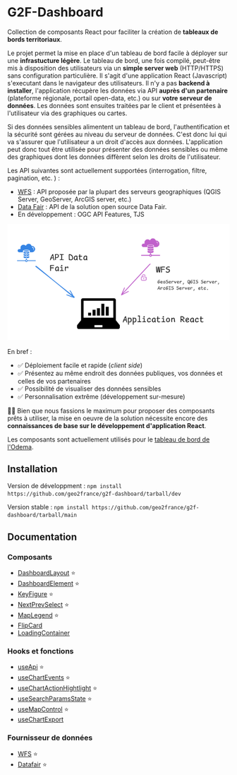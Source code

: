 # G2F-Dashboard

Collection de composants React pour faciliter la création de **tableaux de bords territoriaux**.

Le projet permet la mise en place d'un tableau de bord facile à déployer sur une **infrastucture légère**.
Le tableau de bord, une fois compilé, peut-être mis à disposition des utilisateurs via un **simple server web** (HTTP/HTTPS) sans configuration particulière.
Il s'agit d'une application React (Javascript) s'executant dans le navigateur des utilisateurs. Il n'y a pas **backend à installer**,
l'application récupère les données via API **auprès d'un partenaire** (plateforme régionale, portail open-data, etc.) ou sur **votre serveur de données**.
Les données sont ensuites traitées par le client et présentées à l'utilisateur via des graphiques ou cartes.

Si des données sensibles alimentent un tableau de bord, l'authentification et la sécurité sont gérées au niveau du serveur de données. C'est donc 
lui qui va s'assurer que l'utilisateur a un droit d'accès aux données. L'application peut donc tout être utilisée pour présenter
des données sensibles ou même des graphiques dont les données diffèrent selon les droits de l'utilisateur.

Les API suivantes sont actuellement supportées (interrogation, filtre, pagination, etc. ) :
- [WFS](src/data_providers/wfs/) : API proposée par la plupart des serveurs geographiques (QGIS Server, GeoServer, ArcGIS server, etc.)
- [Data Fair](src/data_providers/datafair/) : API de la solution open source Data Fair.
- En développement : OGC API Features, TJS

![diag](architecture_1.png)

En bref : 

- ✅ Déploiement facile et rapide (_client side_)
- ✅ Présentez au même endroit des données publiques, vos données et celles de vos partenaires
- ✅ Possibilité de visualiser des données sensibles
- ✅ Personnalisation extrême (développement sur-mesure)



🧑‍💻 Bien que nous fassions le maximum pour proposer des composants prêts à utiliser, la mise en oeuvre de la solution nécessite encore des **connaissances de base
sur le développement d'application React**.

Les composants sont actuellement utilisés pour le [tableau de bord de l'Odema](https://github.com/geo2france/odema-dashboard).


## Installation

Version de développment :
`npm install https://github.com/geo2france/g2f-dashboard/tarball/dev`

Version stable :
`npm install https://github.com/geo2france/g2f-dashboard/tarball/main`

## Documentation 

### Composants 

- [DashboardLayout](/src/components/DashboardLayout/) ⭐
- [DashboardElement](/src/components/DashboardElement/) ⭐
- [KeyFigure](/src/components/KeyFigure/) ⭐
- [NextPrevSelect](/src/components/NextPrevSelect/) ⭐
- [MapLegend](/src/components/MapLegend/) ⭐
- [FlipCard](/src/components/FlipCard/)
- [LoadingContainer](/src/components/LoadingContainer/)

### Hooks et fonctions

- [useApi](/src/utils/README.MD) ⭐
- [useChartEvents](/src/utils/README.MD) ⭐
- [useChartActionHightlight](/src/utils/README.MD) ⭐
- [useSearchParamsState](/src/utils/README.MD) ⭐
- [useMapControl](/src/utils/README.MD) ⭐
- [useChartExport](/src/utils/README.MD)

### Fournisseur de données

- [WFS](/src/data_providers/wfs/) ⭐
- [Datafair](/src/data_providers/datafair/) ⭐
